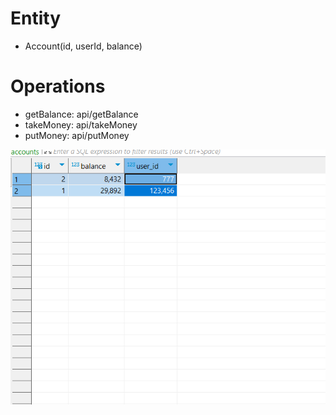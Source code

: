 # Entity
- Account(id, userId, balance)
# Operations
- getBalance: api/getBalance
- takeMoney: api/takeMoney
- putMoney: api/putMoney

![plot](finaltask_db.png)


